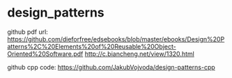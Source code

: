 # design_patterns
github pdf url: https://github.com/dieforfree/edsebooks/blob/master/ebooks/Design%20Patterns%2C%20Elements%20of%20Reusable%20Object-Oriented%20Software.pdf
http://c.biancheng.net/view/1320.html

github cpp code: https://github.com/JakubVojvoda/design-patterns-cpp
